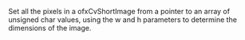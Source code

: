 Set all the pixels in a ofxCvShortImage from a pointer to an array of unsigned char values, using the w and h parameters to determine the dimensions of the image.
